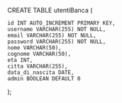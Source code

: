 CREATE TABLE utentiBanca (

    id INT AUTO_INCREMENT PRIMARY KEY,
    username VARCHAR(255) NOT NULL,
    email VARCHAR(255) NOT NULL,
    password VARCHAR(255) NOT NULL,
    nome VARCHAR(50),
    cognome VARCHAR(50),
    eta INT,
    citta VARCHAR(255),
    data_di_nascita DATE,
    admin BOOLEAN DEFAULT 0

);